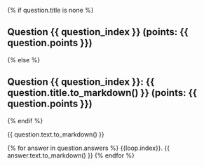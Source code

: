 {% if question.title is none %}
## Question {{ question_index }} (points: {{ question.points }})
{% else %}
## Question {{ question_index }}: {{ question.title.to_markdown() }} (points: {{ question.points }})
{% endif %}

{{ question.text.to_markdown() }}

{% for answer in question.answers %}
{{loop.index}}. {{ answer.text.to_markdown() }}
{% endfor %}

